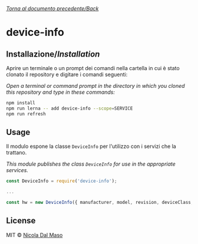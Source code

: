 [_Torna al documento precedente/Back_](https://github.com/niktekusho/IoTDashboard/)

# device-info

## Installazione/_Installation_

Aprire un terminale o un prompt dei comandi nella cartella in cui è stato clonato il repository e digitare i comandi seguenti:

_Open a terminal or command prompt in the directory in which you cloned this repository and type in these commands:_

```sh
npm install
npm run lerna -- add device-info --scope=SERVICE
npm run refresh
```

## Usage

Il modulo espone la classe `DeviceInfo` per l'utilizzo con i servizi che la trattano.

_This module publishes the class `DeviceInfo` for use in the appropriate services._

```js
const DeviceInfo = require('device-info');

...

const hw = new DeviceInfo({ manufacturer, model, revision, deviceClass, deviceId });
```



## License

MIT ©  [Nicola Dal Maso](https://github.com/niktekusho)
